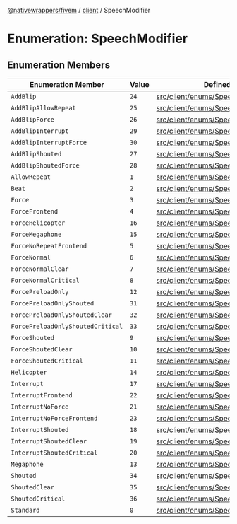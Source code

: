 [@nativewrappers/fivem](../../README.md) / [client](../README.md) / SpeechModifier

# Enumeration: SpeechModifier

## Enumeration Members

| Enumeration Member | Value | Defined in |
| ------ | ------ | ------ |
| `AddBlip` | `24` | [src/client/enums/SpeechModifier.ts:26](https://github.com/nativewrappers/fivem/blob/34b8061c177c9481c4691efcaef7602a414ca976/src/client/enums/SpeechModifier.ts#L26) |
| `AddBlipAllowRepeat` | `25` | [src/client/enums/SpeechModifier.ts:27](https://github.com/nativewrappers/fivem/blob/34b8061c177c9481c4691efcaef7602a414ca976/src/client/enums/SpeechModifier.ts#L27) |
| `AddBlipForce` | `26` | [src/client/enums/SpeechModifier.ts:28](https://github.com/nativewrappers/fivem/blob/34b8061c177c9481c4691efcaef7602a414ca976/src/client/enums/SpeechModifier.ts#L28) |
| `AddBlipInterrupt` | `29` | [src/client/enums/SpeechModifier.ts:31](https://github.com/nativewrappers/fivem/blob/34b8061c177c9481c4691efcaef7602a414ca976/src/client/enums/SpeechModifier.ts#L31) |
| `AddBlipInterruptForce` | `30` | [src/client/enums/SpeechModifier.ts:32](https://github.com/nativewrappers/fivem/blob/34b8061c177c9481c4691efcaef7602a414ca976/src/client/enums/SpeechModifier.ts#L32) |
| `AddBlipShouted` | `27` | [src/client/enums/SpeechModifier.ts:29](https://github.com/nativewrappers/fivem/blob/34b8061c177c9481c4691efcaef7602a414ca976/src/client/enums/SpeechModifier.ts#L29) |
| `AddBlipShoutedForce` | `28` | [src/client/enums/SpeechModifier.ts:30](https://github.com/nativewrappers/fivem/blob/34b8061c177c9481c4691efcaef7602a414ca976/src/client/enums/SpeechModifier.ts#L30) |
| `AllowRepeat` | `1` | [src/client/enums/SpeechModifier.ts:3](https://github.com/nativewrappers/fivem/blob/34b8061c177c9481c4691efcaef7602a414ca976/src/client/enums/SpeechModifier.ts#L3) |
| `Beat` | `2` | [src/client/enums/SpeechModifier.ts:4](https://github.com/nativewrappers/fivem/blob/34b8061c177c9481c4691efcaef7602a414ca976/src/client/enums/SpeechModifier.ts#L4) |
| `Force` | `3` | [src/client/enums/SpeechModifier.ts:5](https://github.com/nativewrappers/fivem/blob/34b8061c177c9481c4691efcaef7602a414ca976/src/client/enums/SpeechModifier.ts#L5) |
| `ForceFrontend` | `4` | [src/client/enums/SpeechModifier.ts:6](https://github.com/nativewrappers/fivem/blob/34b8061c177c9481c4691efcaef7602a414ca976/src/client/enums/SpeechModifier.ts#L6) |
| `ForceHelicopter` | `16` | [src/client/enums/SpeechModifier.ts:18](https://github.com/nativewrappers/fivem/blob/34b8061c177c9481c4691efcaef7602a414ca976/src/client/enums/SpeechModifier.ts#L18) |
| `ForceMegaphone` | `15` | [src/client/enums/SpeechModifier.ts:17](https://github.com/nativewrappers/fivem/blob/34b8061c177c9481c4691efcaef7602a414ca976/src/client/enums/SpeechModifier.ts#L17) |
| `ForceNoRepeatFrontend` | `5` | [src/client/enums/SpeechModifier.ts:7](https://github.com/nativewrappers/fivem/blob/34b8061c177c9481c4691efcaef7602a414ca976/src/client/enums/SpeechModifier.ts#L7) |
| `ForceNormal` | `6` | [src/client/enums/SpeechModifier.ts:8](https://github.com/nativewrappers/fivem/blob/34b8061c177c9481c4691efcaef7602a414ca976/src/client/enums/SpeechModifier.ts#L8) |
| `ForceNormalClear` | `7` | [src/client/enums/SpeechModifier.ts:9](https://github.com/nativewrappers/fivem/blob/34b8061c177c9481c4691efcaef7602a414ca976/src/client/enums/SpeechModifier.ts#L9) |
| `ForceNormalCritical` | `8` | [src/client/enums/SpeechModifier.ts:10](https://github.com/nativewrappers/fivem/blob/34b8061c177c9481c4691efcaef7602a414ca976/src/client/enums/SpeechModifier.ts#L10) |
| `ForcePreloadOnly` | `12` | [src/client/enums/SpeechModifier.ts:14](https://github.com/nativewrappers/fivem/blob/34b8061c177c9481c4691efcaef7602a414ca976/src/client/enums/SpeechModifier.ts#L14) |
| `ForcePreloadOnlyShouted` | `31` | [src/client/enums/SpeechModifier.ts:33](https://github.com/nativewrappers/fivem/blob/34b8061c177c9481c4691efcaef7602a414ca976/src/client/enums/SpeechModifier.ts#L33) |
| `ForcePreloadOnlyShoutedClear` | `32` | [src/client/enums/SpeechModifier.ts:34](https://github.com/nativewrappers/fivem/blob/34b8061c177c9481c4691efcaef7602a414ca976/src/client/enums/SpeechModifier.ts#L34) |
| `ForcePreloadOnlyShoutedCritical` | `33` | [src/client/enums/SpeechModifier.ts:35](https://github.com/nativewrappers/fivem/blob/34b8061c177c9481c4691efcaef7602a414ca976/src/client/enums/SpeechModifier.ts#L35) |
| `ForceShouted` | `9` | [src/client/enums/SpeechModifier.ts:11](https://github.com/nativewrappers/fivem/blob/34b8061c177c9481c4691efcaef7602a414ca976/src/client/enums/SpeechModifier.ts#L11) |
| `ForceShoutedClear` | `10` | [src/client/enums/SpeechModifier.ts:12](https://github.com/nativewrappers/fivem/blob/34b8061c177c9481c4691efcaef7602a414ca976/src/client/enums/SpeechModifier.ts#L12) |
| `ForceShoutedCritical` | `11` | [src/client/enums/SpeechModifier.ts:13](https://github.com/nativewrappers/fivem/blob/34b8061c177c9481c4691efcaef7602a414ca976/src/client/enums/SpeechModifier.ts#L13) |
| `Helicopter` | `14` | [src/client/enums/SpeechModifier.ts:16](https://github.com/nativewrappers/fivem/blob/34b8061c177c9481c4691efcaef7602a414ca976/src/client/enums/SpeechModifier.ts#L16) |
| `Interrupt` | `17` | [src/client/enums/SpeechModifier.ts:19](https://github.com/nativewrappers/fivem/blob/34b8061c177c9481c4691efcaef7602a414ca976/src/client/enums/SpeechModifier.ts#L19) |
| `InterruptFrontend` | `22` | [src/client/enums/SpeechModifier.ts:24](https://github.com/nativewrappers/fivem/blob/34b8061c177c9481c4691efcaef7602a414ca976/src/client/enums/SpeechModifier.ts#L24) |
| `InterruptNoForce` | `21` | [src/client/enums/SpeechModifier.ts:23](https://github.com/nativewrappers/fivem/blob/34b8061c177c9481c4691efcaef7602a414ca976/src/client/enums/SpeechModifier.ts#L23) |
| `InterruptNoForceFrontend` | `23` | [src/client/enums/SpeechModifier.ts:25](https://github.com/nativewrappers/fivem/blob/34b8061c177c9481c4691efcaef7602a414ca976/src/client/enums/SpeechModifier.ts#L25) |
| `InterruptShouted` | `18` | [src/client/enums/SpeechModifier.ts:20](https://github.com/nativewrappers/fivem/blob/34b8061c177c9481c4691efcaef7602a414ca976/src/client/enums/SpeechModifier.ts#L20) |
| `InterruptShoutedClear` | `19` | [src/client/enums/SpeechModifier.ts:21](https://github.com/nativewrappers/fivem/blob/34b8061c177c9481c4691efcaef7602a414ca976/src/client/enums/SpeechModifier.ts#L21) |
| `InterruptShoutedCritical` | `20` | [src/client/enums/SpeechModifier.ts:22](https://github.com/nativewrappers/fivem/blob/34b8061c177c9481c4691efcaef7602a414ca976/src/client/enums/SpeechModifier.ts#L22) |
| `Megaphone` | `13` | [src/client/enums/SpeechModifier.ts:15](https://github.com/nativewrappers/fivem/blob/34b8061c177c9481c4691efcaef7602a414ca976/src/client/enums/SpeechModifier.ts#L15) |
| `Shouted` | `34` | [src/client/enums/SpeechModifier.ts:36](https://github.com/nativewrappers/fivem/blob/34b8061c177c9481c4691efcaef7602a414ca976/src/client/enums/SpeechModifier.ts#L36) |
| `ShoutedClear` | `35` | [src/client/enums/SpeechModifier.ts:37](https://github.com/nativewrappers/fivem/blob/34b8061c177c9481c4691efcaef7602a414ca976/src/client/enums/SpeechModifier.ts#L37) |
| `ShoutedCritical` | `36` | [src/client/enums/SpeechModifier.ts:38](https://github.com/nativewrappers/fivem/blob/34b8061c177c9481c4691efcaef7602a414ca976/src/client/enums/SpeechModifier.ts#L38) |
| `Standard` | `0` | [src/client/enums/SpeechModifier.ts:2](https://github.com/nativewrappers/fivem/blob/34b8061c177c9481c4691efcaef7602a414ca976/src/client/enums/SpeechModifier.ts#L2) |
